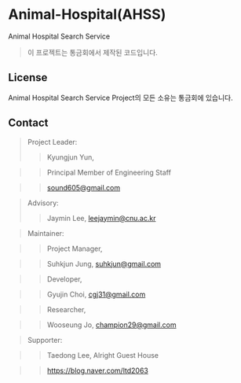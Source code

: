 # Animal-Hospital(AHSS)
Animal Hospital Search Service 

> 이 프로젝트는 통금회에서 제작된 코드입니다.

## License

Animal Hospital Search Service Project의 모든 소유는 통금회에 있습니다.

## Contact ##

> Project Leader:
>> Kyungjun Yun,

>> Principal Member of Engineering Staff

>> sound605@gmail.com

> Advisory:
>> Jaymin Lee, leejaymin@cnu.ac.kr

> Maintainer:

>> Project Manager, 

>> Suhkjun Jung, suhkjun@gmail.com

>> Developer, 

>> Gyujin Choi, cgj31@gmail.com

>> Researcher, 

>> Wooseung Jo, champion29@gmail.com

> Supporter:

>> Taedong Lee, Alright Guest House

>> https://blog.naver.com/ltd2063
